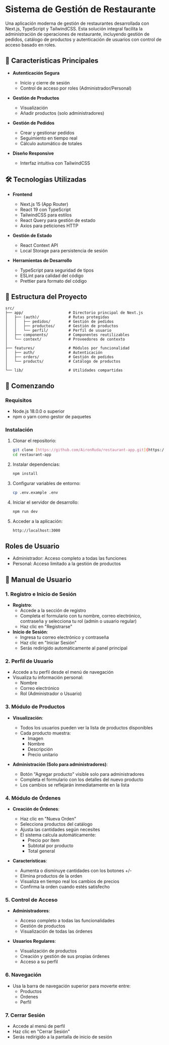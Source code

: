 # Sistema de Gestión de Restaurante

Una aplicación moderna de gestión de restaurantes desarrollada con Next.js, TypeScript y TailwindCSS. Esta solución integral facilita la administración de operaciones de restaurante, incluyendo gestión de pedidos, catálogo de productos y autenticación de usuarios con control de acceso basado en roles.

## 🚀 Características Principales

- **Autenticación Segura**

  - Inicio y cierre de sesión
  - Control de acceso por roles (Administrador/Personal)

- **Gestión de Productos**

  - Visualización
  - Añadir productos (solo administradores)

- **Gestión de Pedidos**

  - Crear y gestionar pedidos
  - Seguimiento en tiempo real
  - Cálculo automático de totales

- **Diseño Responsive**

  - Interfaz intuitiva con TailwindCSS

## 🛠️ Tecnologías Utilizadas

- **Frontend**

  - Next.js 15 (App Router)
  - React 19 con TypeScript
  - TailwindCSS para estilos
  - React Query para gestión de estado
  - Axios para peticiones HTTP

- **Gestión de Estado**

  - React Context API
  - Local Storage para persistencia de sesión

- **Herramientas de Desarrollo**

  - TypeScript para seguridad de tipos
  - ESLint para calidad del código
  - Prettier para formato del código

## 📁 Estructura del Proyecto

```
src/
├── app/                    # Directorio principal de Next.js
│   ├── (auth)/             # Rutas protegidas
│   │   ├── pedidos/        # Gestión de pedidos
│   │   ├── productos/      # Gestión de productos
│   │   └── perfil/         # Perfil de usuario
│   ├── components/         # Componentes reutilizables
│   └── context/            # Proveedores de contexto
│
├── features/               # Módulos por funcionalidad
│   ├── auth/               # Autenticación
│   ├── orders/             # Gestión de pedidos
│   └── products/           # Catálogo de productos
│
└── lib/                    # Utilidades compartidas
```

## 🚀 Comenzando

### Requisitos

- Node.js 18.0.0 o superior
- npm o yarn como gestor de paquetes

### Instalación

1. Clonar el repositorio:

   ```bash
   git clone [https://github.com/AironRuda/restaurant-app.git](https://github.com/AironRuda/restaurant-app.git)
   cd restaurant-app

   ```

2. Instalar dependencias:

   ```bash
   npm install
   ```

3. Configurar variables de entorno:

   ```bash
   cp .env.example .env
   ```

4. Iniciar el servidor de desarrollo:

   ```bash
   npm run dev
   ```

5. Acceder a la aplicación:
   ```bash
   http://localhost:3000
   ```

## Roles de Usuario

- Administrador: Acceso completo a todas las funciones
- Personal: Acceso limitado a la gestión de productos

## 📖 Manual de Usuario

### 1. Registro e Inicio de Sesión

- **Registro**:
  - Accede a la sección de registro
  - Completa el formulario con tu nombre, correo electrónico, contraseña y selecciona tu rol (admin o usuario regular)
  - Haz clic en "Registrarse"
- **Inicio de Sesión**:
  - Ingresa tu correo electrónico y contraseña
  - Haz clic en "Iniciar Sesión"
  - Serás redirigido automáticamente al panel principal

### 2. Perfil de Usuario

- Accede a tu perfil desde el menú de navegación
- Visualiza tu información personal:
  - Nombre
  - Correo electrónico
  - Rol (Administrador o Usuario)

### 3. Módulo de Productos

- **Visualización**:

  - Todos los usuarios pueden ver la lista de productos disponibles
  - Cada producto muestra:
    - Imagen
    - Nombre
    - Descripción
    - Precio unitario

- **Administración (Solo para administradores)**:
  - Botón "Agregar producto" visible solo para administradores
  - Completa el formulario con los detalles del nuevo producto
  - Los cambios se reflejarán inmediatamente en la lista

### 4. Módulo de Órdenes

- **Creación de Órdenes**:

  - Haz clic en "Nueva Orden"
  - Selecciona productos del catálogo
  - Ajusta las cantidades según necesites
  - El sistema calcula automáticamente:
    - Precio por ítem
    - Subtotal por producto
    - Total general

- **Características**:
  - Aumenta o disminuye cantidades con los botones +/-
  - Elimina productos de la orden
  - Visualiza en tiempo real los cambios de precios
  - Confirma la orden cuando estés satisfecho

### 5. Control de Acceso

- **Administradores**:

  - Acceso completo a todas las funcionalidades
  - Gestión de productos
  - Visualización de todas las órdenes

- **Usuarios Regulares**:
  - Visualización de productos
  - Creación y gestión de sus propias órdenes
  - Acceso a su perfil

### 6. Navegación

- Usa la barra de navegación superior para moverte entre:
  - Productos
  - Órdenes
  - Perfil

### 7. Cerrar Sesión

- Accede al menú de perfil
- Haz clic en "Cerrar Sesión"
- Serás redirigido a la pantalla de inicio de sesión
